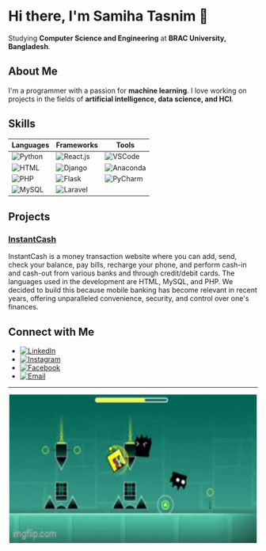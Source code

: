# Hi there, I'm Samiha Tasnim 👋

Studying **Computer Science and Engineering** at **BRAC University, Bangladesh**.

## About Me

I'm a programmer with a passion for **machine learning**. I love working on projects in the fields of **artificial intelligence, data science, and HCI**.

## Skills

| **Languages**       | **Frameworks**    | **Tools**          |
|---------------------|-------------------|--------------------|
| ![Python](https://img.shields.io/badge/Python-3776AB?style=for-the-badge&logo=python&logoColor=white)   | ![React.js](https://img.shields.io/badge/React-20232A?style=for-the-badge&logo=react&logoColor=61DAFB)    | ![VSCode](https://img.shields.io/badge/VSCode-007ACC?style=for-the-badge&logo=visual-studio-code&logoColor=white)   |
| ![HTML](https://img.shields.io/badge/HTML-E34F26?style=for-the-badge&logo=html5&logoColor=white)     | ![Django](https://img.shields.io/badge/Django-092E20?style=for-the-badge&logo=django&logoColor=white)     | ![Anaconda](https://img.shields.io/badge/Anaconda-44A833?style=for-the-badge&logo=anaconda&logoColor=white) |
| ![PHP](https://img.shields.io/badge/PHP-777BB4?style=for-the-badge&logo=php&logoColor=white)      | ![Flask](https://img.shields.io/badge/Flask-000000?style=for-the-badge&logo=flask&logoColor=white)      | ![PyCharm](https://img.shields.io/badge/PyCharm-000000?style=for-the-badge&logo=pycharm&logoColor=white)   |
| ![MySQL](https://img.shields.io/badge/MySQL-4479A1?style=for-the-badge&logo=mysql&logoColor=white)     | ![Laravel](https://img.shields.io/badge/Laravel-FF2D20?style=for-the-badge&logo=laravel&logoColor=white)     |                        |

## Projects

### [InstantCash](https://github.com/sammye234/InstantCash.git)

InstantCash is a money transaction website where you can add, send, check your balance, pay bills, recharge your phone, and perform cash-in and cash-out from various banks and through credit/debit cards. The languages used in the development are HTML, MySQL, and PHP. We decided to build this because mobile banking has become relevant in recent years, offering unparalleled convenience, security, and control over one's finances.

## Connect with Me

- [![LinkedIn](https://img.shields.io/badge/LinkedIn-blue?style=flat&logo=linkedin&labelColor=blue)](https://www.linkedin.com/in/samiha-tasnim-b85784310?utm_source=share&utm_campaign=share_via&utm_content=profile&utm_medium=ios_app)
- [![Instagram](https://img.shields.io/badge/Instagram-purple?style=flat&logo=instagram&labelColor=purple)](https://www.instagram.com/_.sammy.exe._?igsh=bmIxZXZzZW1ydnZ3&utm_source=qr)
- [![Facebook](https://img.shields.io/badge/Facebook-blue?style=flat&logo=facebook&labelColor=blue)](https://m.facebook.com/samiha.tasnim.5855?mibextid=LQQJ4d)
- [![Email](https://img.shields.io/badge/Email-D14836?style=flat&logo=gmail&logoColor=white)](mailto:tasnimsamiha00@gmail.com)

---


<!-- Add your animation here -->



<div style="text-align: center;">
    <img src="https://github.com/sammye234/sammye234/blob/main/8tl3bd.gif?raw=true" alt="Geometry Dash Animation" width="500" height="300">
</div>
<!--
**sammye234/sammye234** is a ✨ _special_ ✨ repository because its `README.md` (this file) appears on your GitHub profile.

Here are some ideas to get you started:

- 🔭 I’m currently working on ...
- 🌱 I’m currently learning ...
- 👯 I’m looking to collaborate on ...
- 🤔 I’m looking for help with ...
- 💬 Ask me about ...
- 📫 How to reach me: ...
- 😄 Pronouns: ...
- ⚡ Fun fact: ...
-->

